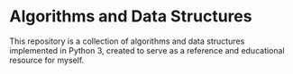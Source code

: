 # Algorithms and Data Structures

This repository is a collection of algorithms and data structures implemented in Python 3, created to serve as a reference and educational resource for myself.
